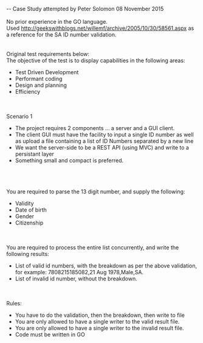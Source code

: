 -- Case Study attempted by Peter Solomon 08 November 2015<br/><br/>
No prior experience in the GO language.<br/>
Used http://geekswithblogs.net/willemf/archive/2005/10/30/58561.aspx as a reference for the SA ID number validation.
<br />
<br />
<br />
Original test requirements below:
<br />
The objective of the test is to display capabilities in the following areas:
<ul>
<li>Test Driven Development</li>
<li>Performant coding</li>
<li>Design and planning</li>
<li>Efficiency</li>
</ul>
<br /><br />
Scenario 1
<ul>
<li>The project requires 2 components ...  a server and a GUI client.</li>
<li>The client GUI must have the facility to input a single  ID number as well as upload a file containing a list of ID Numbers separated by a new line</li>
<li>We want the server-side to be a REST API (using MVC) and write to a persistant layer</li>
<li>Something small and compact is preferred.</li>
</ul>
<br /><br /?
Please use the below rules to process the process the ID Numbers and display results in grid format
<br /><br />
You are required to parse the 13 digit number, and supply the following:
<ul>
<li>Validity</li>
<li>Date of birth</li>
<li>Gender</li>
<li>Citizenship</li>
</ul>
<br /><br />
You are required to process the entire list concurrently, and write the following results:
<ul>
<li>List of valid id numbers, with the breakdown as per the above validation, for example: 7808215185082,21 Aug 1978,Male,SA.</li>
<li>List of invalid id number, without the breakdown.</li>
</ul>
<br /><br />
Rules:
<br>
<ul>
<li>You have to do the validation, then the breakdown, then write to file</li>
<li>You are only allowed to have a single writer to the valid result file.</li>
<li>You are only allowed to have a single writer to the invalid result file.</li>
<li>Code must be written in GO</li>
</ul>